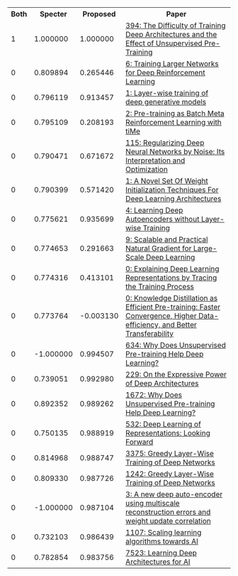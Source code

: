 <html><table><tr>
<th>Both</th>
<th>Specter</th>
<th>Proposed</th>
<th>Paper</th>
</tr>
<tr>
<td>1</td>
<td>1.000000</td>
<td>1.000000</td>
<td><a href="https://www.semanticscholar.org/paper/ccf415df5a83b343dae261286d29a40e8b80e6c6">394: The Difficulty of Training Deep Architectures and the Effect of Unsupervised Pre-Training</a></td>
</tr>
<tr>
<td>0</td>
<td>0.809894</td>
<td>0.265446</td>
<td><a href="https://www.semanticscholar.org/paper/489666f4c11787b679b36238dee95b63248ed60a">6: Training Larger Networks for Deep Reinforcement Learning</a></td>
</tr>
<tr>
<td>0</td>
<td>0.796119</td>
<td>0.913457</td>
<td><a href="https://www.semanticscholar.org/paper/c55421b36494ef514ed3e0a462947d70c633ed20">1: Layer-wise training of deep generative models</a></td>
</tr>
<tr>
<td>0</td>
<td>0.795109</td>
<td>0.208193</td>
<td><a href="https://www.semanticscholar.org/paper/da47685ad651f764bf749e4ff38bd88b22b3d1fa">2: Pre-training as Batch Meta Reinforcement Learning with tiMe</a></td>
</tr>
<tr>
<td>0</td>
<td>0.790471</td>
<td>0.671672</td>
<td><a href="https://www.semanticscholar.org/paper/4873c78f0cd5a1fad96300e49e196af75800a24e">115: Regularizing Deep Neural Networks by Noise: Its Interpretation and Optimization</a></td>
</tr>
<tr>
<td>0</td>
<td>0.790399</td>
<td>0.571420</td>
<td><a href="https://www.semanticscholar.org/paper/e0a7aa88bae1b6e7d0a149e5dc4e509b9a93c180">1: A Novel Set Of Weight Initialization Techniques For Deep Learning Architectures</a></td>
</tr>
<tr>
<td>0</td>
<td>0.775621</td>
<td>0.935699</td>
<td><a href="https://www.semanticscholar.org/paper/8046dacd9fd80a97607ca91f9a001ea284e86716">4: Learning Deep Autoencoders without Layer-wise Training</a></td>
</tr>
<tr>
<td>0</td>
<td>0.774653</td>
<td>0.291663</td>
<td><a href="https://www.semanticscholar.org/paper/4c266aa3de043213357944c8b973447abc4cb615">9: Scalable and Practical Natural Gradient for Large-Scale Deep Learning</a></td>
</tr>
<tr>
<td>0</td>
<td>0.774316</td>
<td>0.413101</td>
<td><a href="https://www.semanticscholar.org/paper/c6ae465b5448bd0012462c3c9aeaab8f0a8c5d14">0: Explaining Deep Learning Representations by Tracing the Training Process</a></td>
</tr>
<tr>
<td>0</td>
<td>0.773764</td>
<td>-0.003130</td>
<td><a href="https://www.semanticscholar.org/paper/a60ba96a94ed1a5ff6872f54134b25d36fb924c6">0: Knowledge Distillation as Efficient Pre-training: Faster Convergence, Higher Data-efficiency, and Better Transferability</a></td>
</tr>
<tr>
<td>0</td>
<td>-1.000000</td>
<td>0.994507</td>
<td><a href="https://www.semanticscholar.org/paper/97474c55c834584b71f006557aed70e09eb6eb47">634: Why Does Unsupervised Pre-training Help Deep Learning?</a></td>
</tr>
<tr>
<td>0</td>
<td>0.739051</td>
<td>0.992980</td>
<td><a href="https://www.semanticscholar.org/paper/90a99fb11720ad5977f9195c8edbb217744b0f67">229: On the Expressive Power of Deep Architectures</a></td>
</tr>
<tr>
<td>0</td>
<td>0.892352</td>
<td>0.989262</td>
<td><a href="https://www.semanticscholar.org/paper/0d2336389dff3031910bd21dd1c44d1b4cd51725">1672: Why Does Unsupervised Pre-training Help Deep Learning?</a></td>
</tr>
<tr>
<td>0</td>
<td>0.750135</td>
<td>0.988919</td>
<td><a href="https://www.semanticscholar.org/paper/72d32c986b47d6b880dad0c3f155fe23d2939038">532: Deep Learning of Representations: Looking Forward</a></td>
</tr>
<tr>
<td>0</td>
<td>0.814968</td>
<td>0.988747</td>
<td><a href="https://www.semanticscholar.org/paper/355d44f53428b1ac4fb2ab468d593c720640e5bd">3375: Greedy Layer-Wise Training of Deep Networks</a></td>
</tr>
<tr>
<td>0</td>
<td>0.809330</td>
<td>0.987726</td>
<td><a href="https://www.semanticscholar.org/paper/43c8a545f7166659e9e21c88fe234e0323855216">1242: Greedy Layer-Wise Training of Deep Networks</a></td>
</tr>
<tr>
<td>0</td>
<td>-1.000000</td>
<td>0.987104</td>
<td><a href="https://www.semanticscholar.org/paper/594ac17a44a9fbd93722bae196e9e1bbabaabe90">3: A new deep auto-encoder using multiscale reconstruction errors and weight update correlation</a></td>
</tr>
<tr>
<td>0</td>
<td>0.732103</td>
<td>0.986439</td>
<td><a href="https://www.semanticscholar.org/paper/6fdb77260fc83dff91c44fea0f31a2cb8ed13d04">1107: Scaling learning algorithms towards AI</a></td>
</tr>
<tr>
<td>0</td>
<td>0.782854</td>
<td>0.983756</td>
<td><a href="https://www.semanticscholar.org/paper/e60ff004dde5c13ec53087872cfcdd12e85beb57">7523: Learning Deep Architectures for AI</a></td>
</tr>
</table></html>
